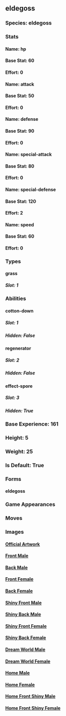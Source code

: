 ## eldegoss
### Species: eldegoss
### Stats
#### Name: hp
#### Base Stat: 60
#### Effort: 0
#### Name: attack
#### Base Stat: 50
#### Effort: 0
#### Name: defense
#### Base Stat: 90
#### Effort: 0
#### Name: special-attack
#### Base Stat: 80
#### Effort: 0
#### Name: special-defense
#### Base Stat: 120
#### Effort: 2
#### Name: speed
#### Base Stat: 60
#### Effort: 0
### Types
#### grass
##### Slot: 1
### Abilities
#### cotton-down
##### Slot: 1
##### Hidden: False
#### regenerator
##### Slot: 2
##### Hidden: False
#### effect-spore
##### Slot: 3
##### Hidden: True
### Base Experience: 161
### Height: 5
### Weight: 25
### Is Default: True
### Forms
#### eldegoss
### Game Appearances
### Moves
### Images
#### [Official Artwork](https://raw.githubusercontent.com/PokeAPI/sprites/master/sprites/pokemon/other/official-artwork/830.png)
#### [Front Male](https://raw.githubusercontent.com/PokeAPI/sprites/master/sprites/pokemon/830.png)
#### [Back Male](https://raw.githubusercontent.com/PokeAPI/sprites/master/sprites/pokemon/back/830.png)
#### [Front Female](None)
#### [Back Female](None)
#### [Shiny Front Male](https://raw.githubusercontent.com/PokeAPI/sprites/master/sprites/pokemon/shiny/830.png)
#### [Shiny Back Male](https://raw.githubusercontent.com/PokeAPI/sprites/master/sprites/pokemon/back/830.png)
#### [Shiny Front Female](None)
#### [Shiny Back Female](None)
#### [Dream World Male](None)
#### [Dream World Female](None)
#### [Home Male](https://raw.githubusercontent.com/PokeAPI/sprites/master/sprites/pokemon/other/home/830.png)
#### [Home Female](None)
#### [Home Front Shiny Male](https://raw.githubusercontent.com/PokeAPI/sprites/master/sprites/pokemon/other/home/shiny/830.png)
#### [Home Front Shiny Female](None)